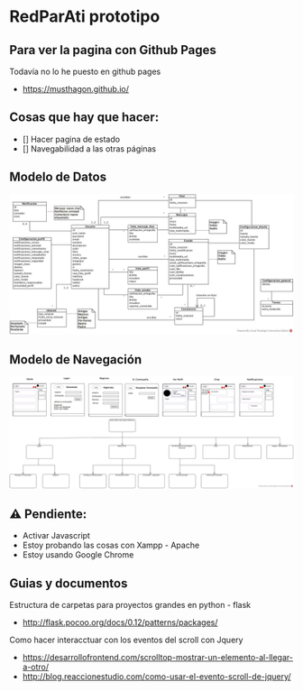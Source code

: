 # RedParAti prototipo

## Para ver la pagina con Github Pages
Todavía no lo he puesto en github pages

* https://musthagon.github.io/

## Cosas que hay que hacer:
- [] Hacer pagina de estado
- [] Navegabilidad a las otras páginas

## Modelo de Datos
![alt text](/ATIDiagramaClasesModeloDatos.jpg "Modelo de datos")
	
## Modelo de Navegación
![alt text](/ATIProyectoModNav.jpg "Modelo de navegación")

## :warning: Pendiente:
* Activar Javascript
* Estoy probando las cosas con Xampp - Apache
* Estoy usando Google Chrome

## Guias y documentos
Estructura de carpetas para proyectos grandes en python - flask
* http://flask.pocoo.org/docs/0.12/patterns/packages/

Como hacer interacctuar con los eventos del scroll con Jquery
* https://desarrollofrontend.com/scrolltop-mostrar-un-elemento-al-llegar-a-otro/
* http://blog.reaccionestudio.com/como-usar-el-evento-scroll-de-jquery/